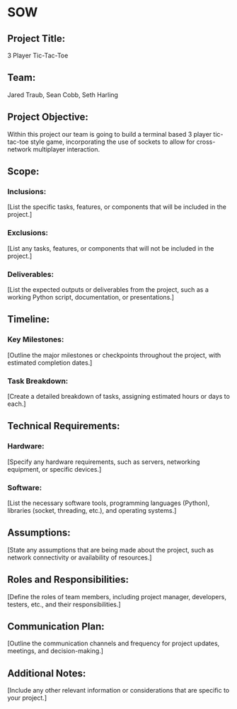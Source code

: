 # SOW

## Project Title:
3 Player Tic-Tac-Toe

## Team:
Jared Traub, Sean Cobb, Seth Harling

## Project Objective:
  Within this project our team is going to build a terminal based 3 player tic-tac-toe style game, incorporating the use of sockets to allow for 
cross-network multiplayer interaction. 

## Scope:

### Inclusions:
[List the specific tasks, features, or components that will be included in the project.]
### Exclusions:
[List any tasks, features, or components that will not be included in the project.]
### Deliverables:
[List the expected outputs or deliverables from the project, such as a working Python script, documentation, or presentations.]


## Timeline:
### Key Milestones:
[Outline the major milestones or checkpoints throughout the project, with estimated completion dates.]
### Task Breakdown:
[Create a detailed breakdown of tasks, assigning estimated hours or days to each.]

## Technical Requirements:
### Hardware:
[Specify any hardware requirements, such as servers, networking equipment, or specific devices.]
### Software:
[List the necessary software tools, programming languages (Python), libraries (socket, threading, etc.), and operating systems.]
## Assumptions:
[State any assumptions that are being made about the project, such as network connectivity or availability of resources.]
## Roles and Responsibilities:
[Define the roles of team members, including project manager, developers, testers, etc., and their responsibilities.]
## Communication Plan:
[Outline the communication channels and frequency for project updates, meetings, and decision-making.]
## Additional Notes:
[Include any other relevant information or considerations that are specific to your project.]
